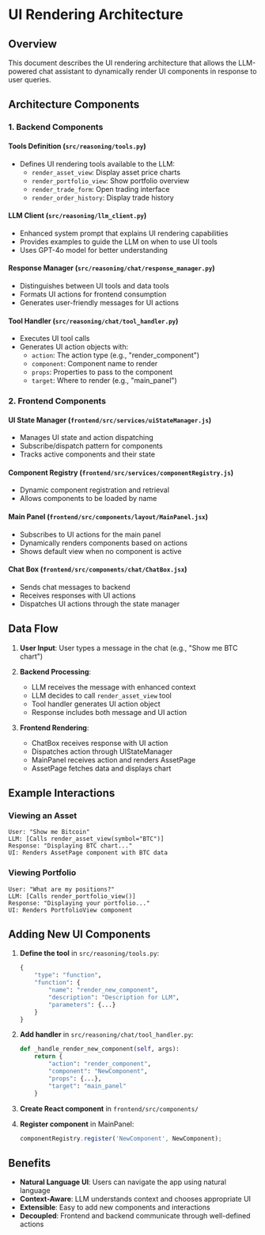 # UI Rendering Architecture

## Overview

This document describes the UI rendering architecture that allows the LLM-powered chat assistant to dynamically render UI components in response to user queries.

## Architecture Components

### 1. Backend Components

#### Tools Definition (`src/reasoning/tools.py`)
- Defines UI rendering tools available to the LLM:
  - `render_asset_view`: Display asset price charts
  - `render_portfolio_view`: Show portfolio overview
  - `render_trade_form`: Open trading interface
  - `render_order_history`: Display trade history

#### LLM Client (`src/reasoning/llm_client.py`)
- Enhanced system prompt that explains UI rendering capabilities
- Provides examples to guide the LLM on when to use UI tools
- Uses GPT-4o model for better understanding

#### Response Manager (`src/reasoning/chat/response_manager.py`)
- Distinguishes between UI tools and data tools
- Formats UI actions for frontend consumption
- Generates user-friendly messages for UI actions

#### Tool Handler (`src/reasoning/chat/tool_handler.py`)
- Executes UI tool calls
- Generates UI action objects with:
  - `action`: The action type (e.g., "render_component")
  - `component`: Component name to render
  - `props`: Properties to pass to the component
  - `target`: Where to render (e.g., "main_panel")

### 2. Frontend Components

#### UI State Manager (`frontend/src/services/uiStateManager.js`)
- Manages UI state and action dispatching
- Subscribe/dispatch pattern for components
- Tracks active components and their state

#### Component Registry (`frontend/src/services/componentRegistry.js`)
- Dynamic component registration and retrieval
- Allows components to be loaded by name

#### Main Panel (`frontend/src/components/layout/MainPanel.jsx`)
- Subscribes to UI actions for the main panel
- Dynamically renders components based on actions
- Shows default view when no component is active

#### Chat Box (`frontend/src/components/chat/ChatBox.jsx`)
- Sends chat messages to backend
- Receives responses with UI actions
- Dispatches UI actions through the state manager

## Data Flow

1. **User Input**: User types a message in the chat (e.g., "Show me BTC chart")

2. **Backend Processing**:
   - LLM receives the message with enhanced context
   - LLM decides to call `render_asset_view` tool
   - Tool handler generates UI action object
   - Response includes both message and UI action

3. **Frontend Rendering**:
   - ChatBox receives response with UI action
   - Dispatches action through UIStateManager
   - MainPanel receives action and renders AssetPage
   - AssetPage fetches data and displays chart

## Example Interactions

### Viewing an Asset
```
User: "Show me Bitcoin"
LLM: [Calls render_asset_view(symbol="BTC")]
Response: "Displaying BTC chart..."
UI: Renders AssetPage component with BTC data
```

### Viewing Portfolio
```
User: "What are my positions?"
LLM: [Calls render_portfolio_view()]
Response: "Displaying your portfolio..."
UI: Renders PortfolioView component
```

## Adding New UI Components

1. **Define the tool** in `src/reasoning/tools.py`:
   ```python
   {
       "type": "function",
       "function": {
           "name": "render_new_component",
           "description": "Description for LLM",
           "parameters": {...}
       }
   }
   ```

2. **Add handler** in `src/reasoning/chat/tool_handler.py`:
   ```python
   def _handle_render_new_component(self, args):
       return {
           "action": "render_component",
           "component": "NewComponent",
           "props": {...},
           "target": "main_panel"
       }
   ```

3. **Create React component** in `frontend/src/components/`

4. **Register component** in MainPanel:
   ```javascript
   componentRegistry.register('NewComponent', NewComponent);
   ```

## Benefits

- **Natural Language UI**: Users can navigate the app using natural language
- **Context-Aware**: LLM understands context and chooses appropriate UI
- **Extensible**: Easy to add new components and interactions
- **Decoupled**: Frontend and backend communicate through well-defined actions 
